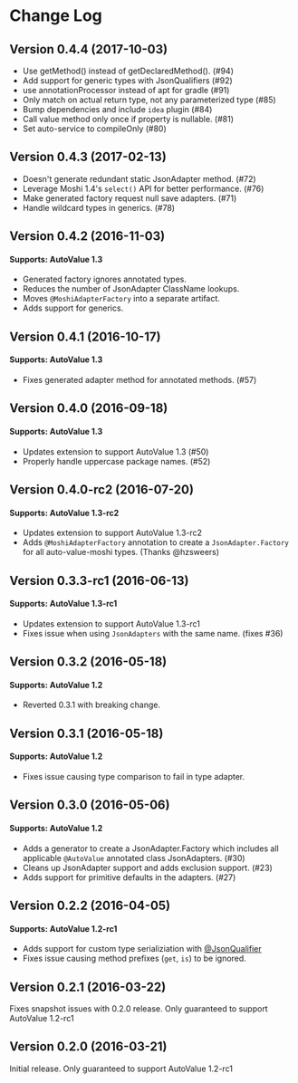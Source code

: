 # Change Log

## Version 0.4.4 (2017-10-03)

* Use getMethod() instead of getDeclaredMethod(). (#94)
* Add support for generic types with JsonQualifiers (#92)
* use annotationProcessor instead of apt for gradle (#91)
* Only match on actual return type, not any parameterized type (#85)
* Bump dependencies and include `idea` plugin (#84)
* Call value method only once if property is nullable. (#81)
* Set auto-service to compileOnly (#80)

## Version 0.4.3 (2017-02-13)

* Doesn't generate redundant static JsonAdapter method. (#72)
* Leverage Moshi 1.4's `select()` API for better performance. (#76)
* Make generated factory request null save adapters. (#71)
* Handle wildcard types in generics. (#78)

## Version 0.4.2 (2016-11-03)

#### Supports: AutoValue 1.3

* Generated factory ignores annotated types.
* Reduces the number of JsonAdapter ClassName lookups.
* Moves `@MoshiAdapterFactory` into a separate artifact.
* Adds support for generics.

## Version 0.4.1 (2016-10-17)

#### Supports: AutoValue 1.3

* Fixes generated adapter method for annotated methods. (#57)

## Version 0.4.0 (2016-09-18)

#### Supports: AutoValue 1.3

* Updates extension to support AutoValue 1.3 (#50)
* Properly handle uppercase package names. (#52)

## Version 0.4.0-rc2 (2016-07-20)

#### Supports: AutoValue 1.3-rc2

* Updates extension to support AutoValue 1.3-rc2
* Adds `@MoshiAdapterFactory` annotation to create a `JsonAdapter.Factory` for all auto-value-moshi types. (Thanks @hzsweers)

## Version 0.3.3-rc1 (2016-06-13)

#### Supports: AutoValue 1.3-rc1

* Updates extension to support AutoValue 1.3-rc1
* Fixes issue when using `JsonAdapters` with the same name. (fixes #36)

## Version 0.3.2 (2016-05-18)

#### Supports: AutoValue 1.2

* Reverted 0.3.1 with breaking change.

## Version 0.3.1 (2016-05-18)

#### Supports: AutoValue 1.2

* Fixes issue causing type comparison to fail in type adapter. 

## Version 0.3.0 (2016-05-06)

#### Supports: AutoValue 1.2

* Adds a generator to create a JsonAdapter.Factory which includes all applicable `@AutoValue` annotated class JsonAdapters. (#30)
* Cleans up JsonAdapter support and adds exclusion support. (#23)
* Adds support for primitive defaults in the adapters. (#27)

## Version 0.2.2 (2016-04-05)

#### Supports: AutoValue 1.2-rc1

* Adds support for custom type serializiation with [@JsonQualifier](https://github.com/square/moshi#alternate-type-adapters-with-jsonqualifier)
* Fixes issue causing method prefixes (`get`, `is`) to be ignored.

## Version 0.2.1 (2016-03-22)

Fixes snapshot issues with 0.2.0 release. Only guaranteed to support AutoValue 1.2-rc1

## Version 0.2.0 (2016-03-21)

Initial release. Only guaranteed to support AutoValue 1.2-rc1
